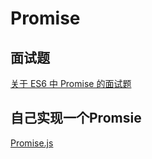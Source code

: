 # Promise

## 面试题

[关于 ES6 中 Promise 的面试题](https://segmentfault.com/a/1190000016848192)

## 自己实现一个Promsie

[Promise.js](../../algorithm/Promise.js)
